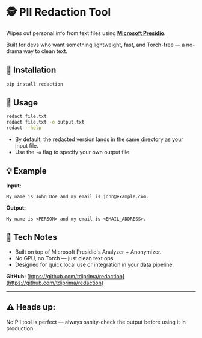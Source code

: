 # 🕵️ PII Redaction Tool

Wipes out personal info from text files using **[Microsoft Presidio](https://github.com/microsoft/presidio)**.

Built for devs who want something lightweight, fast, and Torch-free — a no-drama way to clean text.

## 🚀 Installation

```bash
pip install redaction
````

## 🧹 Usage

```bash
redact file.txt
redact file.txt -o output.txt
redact --help
```

* By default, the redacted version lands in the same directory as your input file.
* Use the `-o` flag to specify your own output file.

## 💡 Example

**Input:**

```
My name is John Doe and my email is john@example.com.
```

**Output:**

```
My name is <PERSON> and my email is <EMAIL_ADDRESS>.
```

## 🧠 Tech Notes

* Built on top of Microsoft Presidio's Analyzer + Anonymizer.
* No GPU, no Torch — just clean text ops.
* Designed for quick local use or integration in your data pipeline.

**GitHub:** [https://github.com/tdiprima/redaction](https://github.com/tdiprima/redaction)

---

## ⚠️ Heads up:
No PII tool is perfect — always sanity-check the output before using it in production.
